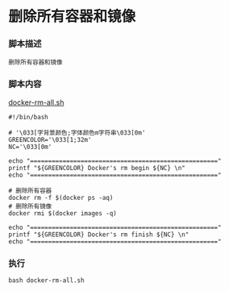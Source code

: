 # 删除所有容器和镜像

### 脚本描述
```
删除所有容器和镜像
```

### 脚本内容
[docker-rm-all.sh](docker-rm-all.sh)
```shell
#!/bin/bash

# '\033[字背景颜色;字体颜色m字符串\033[0m'
GREENCOLOR='\033[1;32m'
NC='\033[0m'

echo "===================================================="
printf "${GREENCOLOR} Docker's rm begin ${NC} \n"
echo "===================================================="

# 删除所有容器
docker rm -f $(docker ps -aq)
# 删除所有镜像
docker rmi $(docker images -q)

echo "===================================================="
printf "${GREENCOLOR} Docker's rm finish ${NC} \n"
echo "===================================================="
```

### 执行
```shell
bash docker-rm-all.sh
```